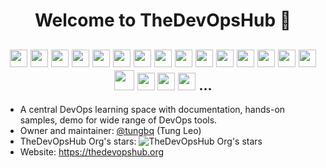 <h1 align="center">Welcome to TheDevOpsHub 👋</h1>
<h2 align="center">
<img height="28" src="https://upload.wikimedia.org/wikipedia/commons/0/05/Devops-toolchain.svg" />
<img height="28" src="https://skillicons.dev/icons?i=aws" /> 
<img height="28" src="https://skillicons.dev/icons?i=azure" />
<img height="28" src="https://skillicons.dev/icons?i=docker" />
<img height="28" src="https://skillicons.dev/icons?i=kubernetes" />
<img height="28" src="https://helm.sh/img/helm.svg"> 
<img height="28" src="https://skillicons.dev/icons?i=terraform" /> 
<img height="28" src="https://skillicons.dev/icons?i=ansible" />
<img height="28" src="https://skillicons.dev/icons?i=jenkins" />
<img height="28" src="https://skillicons.dev/icons?i=bash" />
<img height="28" src="https://skillicons.dev/icons?i=git" />
<img height="28" src="https://skillicons.dev/icons?i=elasticsearch" />
<img height="28" src="https://skillicons.dev/icons?i=prometheus" />
<img height="28" src="https://skillicons.dev/icons?i=nginx" />
<img height="28" src="https://skillicons.dev/icons?i=cloudflare" />
<img width="32" src="https://upload.wikimedia.org/wikipedia/commons/8/87/Sql_data_base_with_logo.png">
<img height="28" src="https://skillicons.dev/icons?i=py" />
<img height="28" src="https://skillicons.dev/icons?i=gitlab" />
<img height="28" src="https://avatars.githubusercontent.com/u/30269780">
...
</h2>

- A central DevOps learning space with documentation, hands-on samples, demo for wide range of DevOps tools.
- Owner and maintainer: [@tungbq](https://github.com/tungbq) (Tung Leo)
- TheDevOpsHub Org's stars: ![TheDevOpsHub Org's stars](https://img.shields.io/github/stars/TheDevOpsHub)
- Website: https://thedevopshub.org
